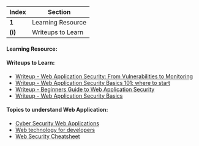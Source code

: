 Index | Section
---   | ---
**1** | Learning Resource
**(i)** | Writeups to Learn



#### Learning Resource:


#### Writeups to Learn:

  * [Writeup - Web Application Security: From Vulnerabilities to Monitoring](https://medium.com/swlh/web-application-security-from-vulnerabilities-to-monitoring-7a3c2dfbfa23)
  * [Writeup - Web Application Security Basics 101: where to start](https://medium.com/nerd-for-tech/devsecops-basics-where-to-start-aa7babee4ac4)
  * [Writeup - Beginners Guide to Web Application Security](https://medium.com/@brianrusseldavis/beginners-guide-to-web-application-security-fa4b4e832568)
  * [Writeup - Web Application Security Basics](https://mtrdesign.medium.com/web-application-security-basics-9b7553f51e8a)


#### Topics to understand Web Application:

  * [Cyber Security Web Applications](https://www.w3schools.com/cybersecurity/cybersecurity_web_applications.php)
  * [Web technology for developers](https://developer.mozilla.org/en-US/docs/Web)
  * [Web Security Cheatsheet](https://infosec.mozilla.org/guidelines/web_security)
